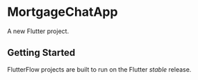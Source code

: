 # MortgageChatApp

A new Flutter project.

## Getting Started

FlutterFlow projects are built to run on the Flutter _stable_ release.

